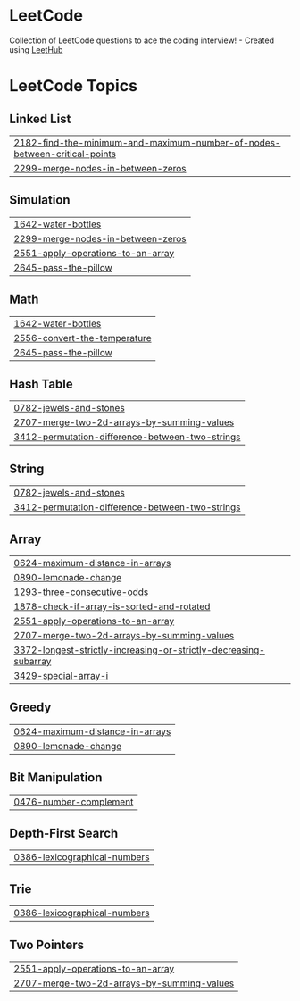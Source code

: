 # LeetCode
Collection of LeetCode questions to ace the coding interview! - Created using [LeetHub](https://github.com/QasimWani/LeetHub)

<!---LeetCode Topics Start-->
# LeetCode Topics
## Linked List
|  |
| ------- |
| [2182-find-the-minimum-and-maximum-number-of-nodes-between-critical-points](https://github.com/pramitkarki/LeetCode/tree/master/2182-find-the-minimum-and-maximum-number-of-nodes-between-critical-points) |
| [2299-merge-nodes-in-between-zeros](https://github.com/pramitkarki/LeetCode/tree/master/2299-merge-nodes-in-between-zeros) |
## Simulation
|  |
| ------- |
| [1642-water-bottles](https://github.com/pramitkarki/LeetCode/tree/master/1642-water-bottles) |
| [2299-merge-nodes-in-between-zeros](https://github.com/pramitkarki/LeetCode/tree/master/2299-merge-nodes-in-between-zeros) |
| [2551-apply-operations-to-an-array](https://github.com/pramitkarki/LeetCode/tree/master/2551-apply-operations-to-an-array) |
| [2645-pass-the-pillow](https://github.com/pramitkarki/LeetCode/tree/master/2645-pass-the-pillow) |
## Math
|  |
| ------- |
| [1642-water-bottles](https://github.com/pramitkarki/LeetCode/tree/master/1642-water-bottles) |
| [2556-convert-the-temperature](https://github.com/pramitkarki/LeetCode/tree/master/2556-convert-the-temperature) |
| [2645-pass-the-pillow](https://github.com/pramitkarki/LeetCode/tree/master/2645-pass-the-pillow) |
## Hash Table
|  |
| ------- |
| [0782-jewels-and-stones](https://github.com/pramitkarki/LeetCode/tree/master/0782-jewels-and-stones) |
| [2707-merge-two-2d-arrays-by-summing-values](https://github.com/pramitkarki/LeetCode/tree/master/2707-merge-two-2d-arrays-by-summing-values) |
| [3412-permutation-difference-between-two-strings](https://github.com/pramitkarki/LeetCode/tree/master/3412-permutation-difference-between-two-strings) |
## String
|  |
| ------- |
| [0782-jewels-and-stones](https://github.com/pramitkarki/LeetCode/tree/master/0782-jewels-and-stones) |
| [3412-permutation-difference-between-two-strings](https://github.com/pramitkarki/LeetCode/tree/master/3412-permutation-difference-between-two-strings) |
## Array
|  |
| ------- |
| [0624-maximum-distance-in-arrays](https://github.com/pramitkarki/LeetCode/tree/master/0624-maximum-distance-in-arrays) |
| [0890-lemonade-change](https://github.com/pramitkarki/LeetCode/tree/master/0890-lemonade-change) |
| [1293-three-consecutive-odds](https://github.com/pramitkarki/LeetCode/tree/master/1293-three-consecutive-odds) |
| [1878-check-if-array-is-sorted-and-rotated](https://github.com/pramitkarki/LeetCode/tree/master/1878-check-if-array-is-sorted-and-rotated) |
| [2551-apply-operations-to-an-array](https://github.com/pramitkarki/LeetCode/tree/master/2551-apply-operations-to-an-array) |
| [2707-merge-two-2d-arrays-by-summing-values](https://github.com/pramitkarki/LeetCode/tree/master/2707-merge-two-2d-arrays-by-summing-values) |
| [3372-longest-strictly-increasing-or-strictly-decreasing-subarray](https://github.com/pramitkarki/LeetCode/tree/master/3372-longest-strictly-increasing-or-strictly-decreasing-subarray) |
| [3429-special-array-i](https://github.com/pramitkarki/LeetCode/tree/master/3429-special-array-i) |
## Greedy
|  |
| ------- |
| [0624-maximum-distance-in-arrays](https://github.com/pramitkarki/LeetCode/tree/master/0624-maximum-distance-in-arrays) |
| [0890-lemonade-change](https://github.com/pramitkarki/LeetCode/tree/master/0890-lemonade-change) |
## Bit Manipulation
|  |
| ------- |
| [0476-number-complement](https://github.com/pramitkarki/LeetCode/tree/master/0476-number-complement) |
## Depth-First Search
|  |
| ------- |
| [0386-lexicographical-numbers](https://github.com/pramitkarki/LeetCode/tree/master/0386-lexicographical-numbers) |
## Trie
|  |
| ------- |
| [0386-lexicographical-numbers](https://github.com/pramitkarki/LeetCode/tree/master/0386-lexicographical-numbers) |
## Two Pointers
|  |
| ------- |
| [2551-apply-operations-to-an-array](https://github.com/pramitkarki/LeetCode/tree/master/2551-apply-operations-to-an-array) |
| [2707-merge-two-2d-arrays-by-summing-values](https://github.com/pramitkarki/LeetCode/tree/master/2707-merge-two-2d-arrays-by-summing-values) |
<!---LeetCode Topics End-->